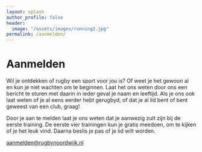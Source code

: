 ```yaml
---
layout: splash
author_profile: false
header:
  image: "/assets/images/running2.jpg"
permalink: /aanmelden/
---
```


# Aanmelden
Wil je ontdekken of rugby een sport voor jou is? Of weet je het gewoon al en kun je niet wachten om te beginnen. Laat het ons weten door ons een bericht te sturen met daarin in ieder geval je naam en leeftijd.
Als je ons ook laat weten of je al eens eerder hebt gerugbyd, of dat je al lid bent of bent geweest van een club, graag!

Door je aan te melden laat je ons weten dat je aanwezig zult zijn bij de eerste training. De eerste vier trainingen kun je gratis meedoen, om te kijken of je het leuk vind. Daarna beslis je pas of je lid wilt worden.

<a href="mailto:aanmelden@rugbynoordwijk.nl?subject=Ik+ben+erbij+op+12+maart">aanmelden@rugbynoordwijk.nl</a>


